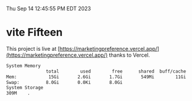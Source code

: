 Thu Sep 14 12:45:55 PM EDT 2023

# vite Fifteen


This project is live at [https://marketingpreference.vercel.app/](https://marketingpreference.vercel.app/) thanks to Vercel.

```bash
System Memory
               total        used        free      shared  buff/cache   available
Mem:            15Gi       2.6Gi       1.7Gi       549Mi        11Gi        11Gi
Swap:          8.0Gi       0.0Ki       8.0Gi
System Storage
309M	.
```
